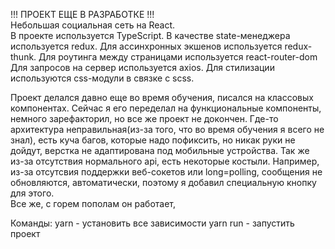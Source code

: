 !!! ПРОЕКТ ЕЩЕ В РАЗРАБОТКЕ !!!   
Небольшая социальная сеть на React.  
В проекте используется TypeScript.
В качестве state-менеджера используется redux.
Для ассинхронных экшенов используется redux-thunk.
Для роутинга между страницами используется react-router-dom
Для запросов на сервер используется axios.
Для стилизации используются css-модули в связке с scss.


Проект делался давно еще во время обучения, писался на классовых компонентах. Сейчас я его переделал на функциональные компоненты, немного зарефакторил, но все же проект не докончен. Где-то архитектура неправильная(из-за того, что во время обучения я всего не знал), есть куча багов, которые надо пофиксить, но никак руки не дойдут, верстка не адаптирована под мобильные устройства. Так же из-за отсутствия нормального api, есть некоторые костыли. Например, из-за отсутсвия поддержки веб-сокетов или long=polling, сообщения не обновляются, автоматически, поэтому я добавил специальную кнопку для этого.  
Все же, с горем пополам он работает, 

Команды:
yarn - установить все зависимости
yarn run - запустить проект
